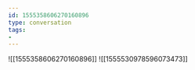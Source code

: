 ```yaml
---
id: 1555358606270160896
type: conversation
tags:
- 
---
```

![[1555358606270160896]]
![[1555530978596073473]]


